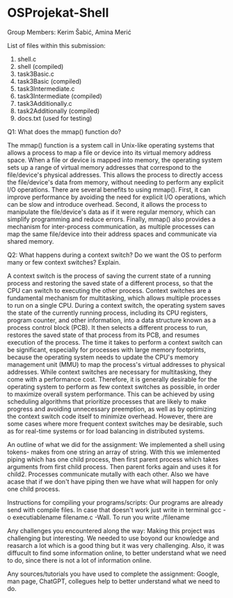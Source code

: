 # OSProjekat-Shell
Group Members: Kerim Šabić, Amina Merić

List of files within this submission:
  1. shell.c
  2. shell (compiled)
  3. task3Basic.c 
  4. task3Basic (compiled)
  5. task3Intermediate.c 
  6. task3Intermediate (compiled)
  6. task3Additionally.c
  7. task2Additionally (compiled)
  8. docs.txt (used for testing)
  
Q1: What does the mmap() function do?

The mmap() function is a system call in Unix-like operating systems that allows a process to map a file or device into its virtual memory address space. When a file or device is mapped into memory, the operating system sets up a range of virtual memory addresses that correspond to the file/device's physical addresses. This allows the process to directly access the file/device's data from memory, without needing to perform any explicit I/O operations.
There are several benefits to using mmap(). First, it can improve performance by avoiding the need for explicit I/O operations, which can be slow and introduce overhead. Second, it allows the process to manipulate the file/device's data as if it were regular memory, which can simplify programming and reduce errors. Finally, mmap() also provides a mechanism for inter-process communication, as multiple processes can map the same file/device into their address spaces and communicate via shared memory.

Q2: What happens during a context switch? Do we want the OS to perform many or few context switches? Explain.

A context switch is the process of saving the current state of a running process and restoring the saved state of a different process, so that the CPU can switch to executing the other process. Context switches are a fundamental mechanism for multitasking, which allows multiple processes to run on a single CPU.
During a context switch, the operating system saves the state of the currently running process, including its CPU registers, program counter, and other information, into a data structure known as a process control block (PCB). It then selects a different process to run, restores the saved state of that process from its PCB, and resumes execution of the process. The time it takes to perform a context switch can be significant, especially for processes with large memory footprints, because the operating system needs to update the CPU's memory management unit (MMU) to map the process's virtual addresses to physical addresses.
While context switches are necessary for multitasking, they come with a performance cost. Therefore, it is generally desirable for the operating system to perform as few context switches as possible, in order to maximize overall system performance. This can be achieved by using scheduling algorithms that prioritize processes that are likely to make progress and avoiding unnecessary preemption, as well as by optimizing the context switch code itself to minimize overhead. However, there are some cases where more frequent context switches may be desirable, such as for real-time systems or for load balancing in distributed systems.

An outline of what we did for the assignment:
We implemented a shell using tokens- makes from one string an array of string. With this we imlemented piping which has one child process, then first parent process which takes arguments from first child process. Then parent forks again and uses it for child2. Processes communicate mutally with each other. Also we have acase that if we don't have piping then we have what will happen for only one child process.

Instructions for compiling your programs/scripts:
Our programs are already send with compile files. In case that doesn't work just write in terminal gcc -o executiablename filename.c -Wall. To run you write ./filename

Any challenges you encountered along the way:
Making this project was challenging but interesting. We needed to use boyond our knowledge and reasarch a lot which is a good thing but it was very challenging. Also, it was diffucult to find some information online, to better understand what we need to do, since there is not a lot of information online.

Any sources/tutorials you have used to complete the assignment:
Google, man page, ChatGPT, collegues help to better understand what we need to do.
